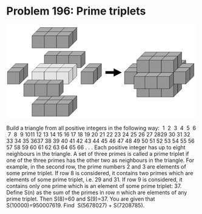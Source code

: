 # Problem 196: Prime triplets

![p196](img/196.gif)

Build a triangle from all positive integers in the following way:  1  2 
3  4  5  6  7  8  9 1011 12 13 14 15 16 17 18 19 20 21 22 23 24 25 26 27
2829 30 31 32 33 34 35 3637 38 39 40 41 42 43 44 45 46 47 48 49 50 51 52
53 54 55 56 57 58 59 60 61 62 63 64 65 66 . . . Each positive integer
has up to eight neighbours in the triangle. A set of three primes is
called a prime triplet if one of the three primes has the other two as
neighbours in the triangle. For example, in the second row, the prime
numbers 2 and 3 are elements of some prime triplet. If row 8 is
considered, it contains two primes which are elements of some prime
triplet, i.e. 29 and 31. If row 9 is considered, it contains only one
prime which is an element of some prime triplet: 37. Define S(n) as the
sum of the primes in row n which are elements of any prime triplet. Then
S(8)=60 and S(9)=37. You are given that S(10000)=950007619. Find
 S(5678027) + S(7208785).